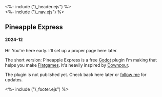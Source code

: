 <!DOCTYPE html>
<html>
<head>
<%- include ("/_header.ejs") %>
</head>
<body>
<div class="wrapper">
<%- include ("/_nav.ejs") %>
<section id="main-content">
<h1 class="post-title">Pineapple Express</h1>
<h4 class="post-meta">2024-12</h4>

Hi! You're here early. I'll set up a proper page here later.

The short version: Pineapple Express is a free [Godot](https://godotengine.org/) plugin I'm making that helps you make [Flatgames](https://flatgame.itch.io/first-timers-tutorial). It's heavily inspired by [Downpour](https://downpour.games/).

The plugin is not published yet. Check back here later or [follow me](/contact) for updates.

</section>
<%- include ("/_footer.ejs") %>
</body>
</html>
